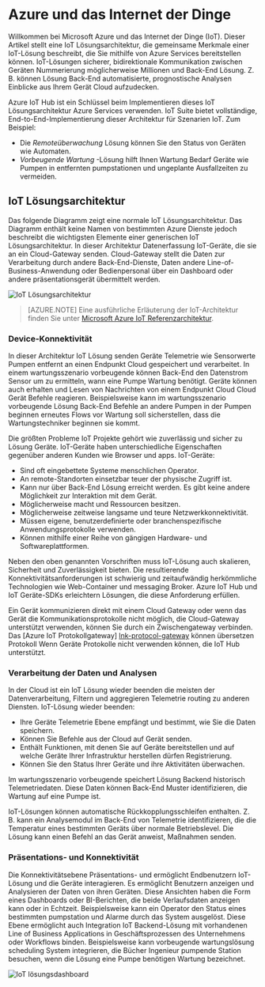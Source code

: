 
# <a name="azure-and-internet-of-things"></a>Azure und das Internet der Dinge

Willkommen bei Microsoft Azure und das Internet der Dinge (IoT). Dieser Artikel stellt eine IoT Lösungsarchitektur, die gemeinsame Merkmale einer IoT-Lösung beschreibt, die Sie mithilfe von Azure Services bereitstellen können. IoT-Lösungen sicherer, bidirektionale Kommunikation zwischen Geräten Nummerierung möglicherweise Millionen und Back-End Lösung. Z. B. können Lösung Back-End automatisierte, prognostische Analysen Einblicke aus Ihrem Gerät Cloud aufzudecken.

Azure IoT Hub ist ein Schlüssel beim Implementieren dieses IoT Lösungsarchitektur Azure Services verwenden. IoT Suite bietet vollständige, End-to-End-Implementierung dieser Architektur für Szenarien IoT. Zum Beispiel: 

- Die *Remoteüberwachung* Lösung können Sie den Status von Geräten wie Automaten. 
- *Vorbeugende Wartung* -Lösung hilft Ihnen Wartung Bedarf Geräte wie Pumpen in entfernten pumpstationen und ungeplante Ausfallzeiten zu vermeiden.

## <a name="iot-solution-architecture"></a>IoT Lösungsarchitektur

Das folgende Diagramm zeigt eine normale IoT Lösungsarchitektur. Das Diagramm enthält keine Namen von bestimmten Azure Dienste jedoch beschreibt die wichtigsten Elemente einer generischen IoT Lösungsarchitektur. In dieser Architektur Datenerfassung IoT-Geräte, die sie an ein Cloud-Gateway senden. Cloud-Gateway stellt die Daten zur Verarbeitung durch andere Back-End-Dienste, Daten andere Line-of-Business-Anwendung oder Bedienpersonal über ein Dashboard oder andere präsentationsgerät übermittelt werden.

![IoT Lösungsarchitektur][img-solution-architecture]

> [AZURE.NOTE] Eine ausführliche Erläuterung der IoT-Architektur finden Sie unter [Microsoft Azure IoT Referenzarchitektur][lnk-refarch].

### <a name="device-connectivity"></a>Device-Konnektivität

In dieser Architektur IoT Lösung senden Geräte Telemetrie wie Sensorwerte Pumpen entfernt an einen Endpunkt Cloud gespeichert und verarbeitet. In einem wartungsszenario vorbeugende können Back-End den Datenstrom Sensor um zu ermitteln, wann eine Pumpe Wartung benötigt. Geräte können auch erhalten und Lesen von Nachrichten von einem Endpunkt Cloud Cloud Gerät Befehle reagieren. Beispielsweise kann im wartungsszenario vorbeugende Lösung Back-End Befehle an andere Pumpen in der Pumpen beginnen erneutes Flows vor Wartung soll sicherstellen, dass die Wartungstechniker beginnen sie kommt.

Die größten Probleme IoT Projekte gehört wie zuverlässig und sicher zu Lösung Geräte. IoT-Geräte haben unterschiedliche Eigenschaften gegenüber anderen Kunden wie Browser und apps. IoT-Geräte:

- Sind oft eingebettete Systeme menschlichen Operator.
- An remote-Standorten einsetzbar teuer der physische Zugriff ist.
- Kann nur über Back-End Lösung erreicht werden. Es gibt keine andere Möglichkeit zur Interaktion mit dem Gerät.
- Möglicherweise macht und Ressourcen besitzen.
- Möglicherweise zeitweise langsame und teure Netzwerkkonnektivität.
- Müssen eigene, benutzerdefinierte oder branchenspezifische Anwendungsprotokolle verwenden.
- Können mithilfe einer Reihe von gängigen Hardware- und Softwareplattformen.

Neben den oben genannten Vorschriften muss IoT-Lösung auch skalieren, Sicherheit und Zuverlässigkeit bieten. Die resultierende Konnektivitätsanforderungen ist schwierig und zeitaufwändig herkömmliche Technologien wie Web-Container und messaging Broker. Azure IoT Hub und IoT Geräte-SDKs erleichtern Lösungen, die diese Anforderung erfüllen.

Ein Gerät kommunizieren direkt mit einem Cloud Gateway oder wenn das Gerät die Kommunikationsprotokolle nicht möglich, die Cloud-Gateway unterstützt verwenden, können Sie durch ein Zwischengateway verbinden. Das [Azure IoT Protokollgateway] [ lnk-protocol-gateway] können übersetzen Protokoll Wenn Geräte Protokolle nicht verwenden können, die IoT Hub unterstützt.

### <a name="data-processing-and-analytics"></a>Verarbeitung der Daten und Analysen

In der Cloud ist ein IoT Lösung wieder beenden die meisten der Datenverarbeitung, Filtern und aggregieren Telemetrie routing zu anderen Diensten. IoT-Lösung wieder beenden:

- Ihre Geräte Telemetrie Ebene empfängt und bestimmt, wie Sie die Daten speichern. 
- Können Sie Befehle aus der Cloud auf Gerät senden.
- Enthält Funktionen, mit denen Sie auf Geräte bereitstellen und auf welche Geräte Ihrer Infrastruktur herstellen dürfen Registrierung.
- Können Sie den Status Ihrer Geräte und ihre Aktivitäten überwachen.

Im wartungsszenario vorbeugende speichert Lösung Backend historisch Telemetriedaten. Diese Daten können Back-End Muster identifizieren, die Wartung auf eine Pumpe ist.

IoT-Lösungen können automatische Rückkopplungsschleifen enthalten. Z. B. kann ein Analysemodul im Back-End von Telemetrie identifizieren, die die Temperatur eines bestimmten Geräts über normale Betriebslevel. Die Lösung kann einen Befehl an das Gerät anweist, Maßnahmen senden.

### <a name="presentation-and-business-connectivity"></a>Präsentations- und Konnektivität

Die Konnektivitätsebene Präsentations- und ermöglicht Endbenutzern IoT-Lösung und die Geräte interagieren. Es ermöglicht Benutzern anzeigen und Analysieren der Daten von ihren Geräten. Diese Ansichten haben die Form eines Dashboards oder BI-Berichten, die beide Verlaufsdaten anzeigen kann oder in Echtzeit. Beispielsweise kann ein Operator den Status eines bestimmten pumpstation und Alarme durch das System ausgelöst. Diese Ebene ermöglicht auch Integration IoT Backend-Lösung mit vorhandenen Line of Business Applications in Geschäftsprozessen des Unternehmens oder Workflows binden. Beispielsweise kann vorbeugende wartungslösung scheduling System integrieren, die Bücher Ingenieur pumpende Station besuchen, wenn die Lösung eine Pumpe benötigen Wartung bezeichnet.

![IoT lösungsdashboard][img-dashboard]

[img-solution-architecture]: ./media/iot-azure-and-iot/iot-reference-architecture.png
[img-dashboard]: ./media/iot-azure-and-iot/iot-suite.png

[lnk-machinelearning]: http://azure.microsoft.com/documentation/services/machine-learning/
[Azure IoT Suite]: http://azure.microsoft.com/solutions/iot
[lnk-protocol-gateway]:  ../articles/iot-hub/iot-hub-protocol-gateway.md
[lnk-refarch]: http://download.microsoft.com/download/A/4/D/A4DAD253-BC21-41D3-B9D9-87D2AE6F0719/Microsoft_Azure_IoT_Reference_Architecture.pdf
